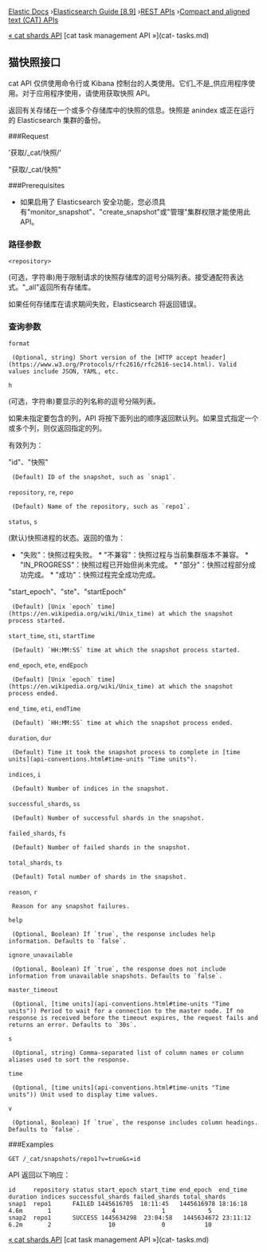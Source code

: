 

[Elastic Docs](/guide/) ›[Elasticsearch Guide [8.9]](index.md) ›[REST
APIs](rest-apis.md) ›[Compact and aligned text (CAT) APIs](cat.md)

[« cat shards API](cat-shards.md) [cat task management API »](cat-
tasks.md)

## 猫快照接口

cat API 仅供使用命令行或 Kibana 控制台的人类使用。它们_不是_供应用程序使用。对于应用程序使用，请使用获取快照 API。

返回有关存储在一个或多个存储库中的快照的信息。快照是 anindex 或正在运行的 Elasticsearch 集群的备份。

###Request

'获取/_cat/快照/<repository>'

"获取/_cat/快照"

###Prerequisites

* 如果启用了 Elasticsearch 安全功能，您必须具有"monitor_snapshot"、"create_snapshot"或"管理"集群权限才能使用此 API。

### 路径参数

`<repository>`

    

(可选，字符串)用于限制请求的快照存储库的逗号分隔列表。接受通配符表达式。"_all"返回所有存储库。

如果任何存储库在请求期间失败，Elasticsearch 将返回错误。

### 查询参数

`format`

     (Optional, string) Short version of the [HTTP accept header](https://www.w3.org/Protocols/rfc2616/rfc2616-sec14.html). Valid values include JSON, YAML, etc. 
`h`

    

(可选，字符串)要显示的列名称的逗号分隔列表。

如果未指定要包含的列，API 将按下面列出的顺序返回默认列。如果显式指定一个或多个列，则仅返回指定的列。

有效列为：

"id"、"快照"

     (Default) ID of the snapshot, such as `snap1`. 
`repository`, `re`, `repo`

     (Default) Name of the repository, such as `repo1`. 
`status`, `s`

    

(默认)快照进程的状态。返回的值为：

* "失败"：快照过程失败。  * "不兼容"：快照过程与当前集群版本不兼容。  * "IN_PROGRESS"：快照过程已开始但尚未完成。  * "部分"：快照过程部分成功完成。  * "成功"：快照过程完全成功完成。

"start_epoch"、"ste"、"startEpoch"

     (Default) [Unix `epoch` time](https://en.wikipedia.org/wiki/Unix_time) at which the snapshot process started. 
`start_time`, `sti`, `startTime`

     (Default) `HH:MM:SS` time at which the snapshot process started. 
`end_epoch`, `ete`, `endEpoch`

     (Default) [Unix `epoch` time](https://en.wikipedia.org/wiki/Unix_time) at which the snapshot process ended. 
`end_time`, `eti`, `endTime`

     (Default) `HH:MM:SS` time at which the snapshot process ended. 
`duration`, `dur`

     (Default) Time it took the snapshot process to complete in [time units](api-conventions.html#time-units "Time units"). 
`indices`, `i`

     (Default) Number of indices in the snapshot. 
`successful_shards`, `ss`

     (Default) Number of successful shards in the snapshot. 
`failed_shards`, `fs`

     (Default) Number of failed shards in the snapshot. 
`total_shards`, `ts`

     (Default) Total number of shards in the snapshot. 
`reason`, `r`

     Reason for any snapshot failures. 

`help`

     (Optional, Boolean) If `true`, the response includes help information. Defaults to `false`. 
`ignore_unavailable`

     (Optional, Boolean) If `true`, the response does not include information from unavailable snapshots. Defaults to `false`. 
`master_timeout`

     (Optional, [time units](api-conventions.html#time-units "Time units")) Period to wait for a connection to the master node. If no response is received before the timeout expires, the request fails and returns an error. Defaults to `30s`. 
`s`

     (Optional, string) Comma-separated list of column names or column aliases used to sort the response. 
`time`

     (Optional, [time units](api-conventions.html#time-units "Time units")) Unit used to display time values. 
`v`

     (Optional, Boolean) If `true`, the response includes column headings. Defaults to `false`. 

###Examples

    
    
    GET /_cat/snapshots/repo1?v=true&s=id

API 返回以下响应：

    
    
    id     repository status start_epoch start_time end_epoch  end_time duration indices successful_shards failed_shards total_shards
    snap1  repo1      FAILED 1445616705  18:11:45   1445616978 18:16:18     4.6m       1                 4             1            5
    snap2  repo1      SUCCESS 1445634298  23:04:58   1445634672 23:11:12     6.2m       2                10             0           10

[« cat shards API](cat-shards.md) [cat task management API »](cat-
tasks.md)
